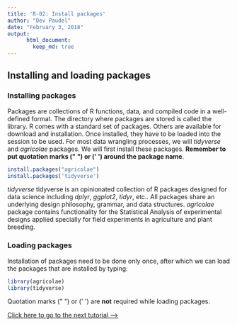 ```yaml
---
title: 'R-02: Install packages'
author: "Dev Paudel"
date: "February 3, 2018"
output:
      html_document:
        keep_md: true
---
```



## Installing and loading packages

### Installing packages
Packages are collections of R functions, data, and compiled code in a well-defined format. The directory where packages are stored is called the library. R comes with a standard set of packages. Others are available for download and installation. Once installed, they have to be loaded into the session to be used.
For most data wrangling processes, we will _tidyverse_ and _agricolae_ packages.
We will first install these packages. **Remember to put quotation marks ("  ") or ('  ') around the package name**.
```r
install.packages("agricolae")
install.packages('tidyverse')
```

_tidyverse_ tidyverse is an opinionated collection of R packages designed for data science including _dplyr_, _ggplot2_, _tidyr_, etc.. All packages share an underlying design philosophy, grammar, and data structures. 
_agricolae_ package contains functionality for the Statistical Analysis of experimental designs applied specially for field experiments in agriculture and plant breeding.

### Loading packages

Installation of packages need to be done only once, after which we can load the packages that are installed by typing:

```r
library(agricolae)
library(tidyverse)
```
Quotation marks ("  ") or ('  ') are **not** required while loading packages.

[Click here to go to the next tutorial -->](https://rbiology.github.io/2018-02-04-r101-a3/)
